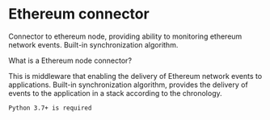 # Ethereum connector

Connector to ethereum node, providing ability to monitoring ethereum network events. Built-in synchronization algorithm.

What is a Ethereum node connector?

This is middleware that enabling the delivery of Ethereum network events to applications. Built-in synchronization algorithm, provides the delivery of events to the application in a stack according to the chronology.

`Python 3.7+ is required`
